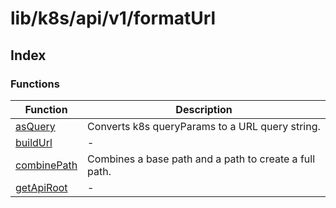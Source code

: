 # lib/k8s/api/v1/formatUrl

## Index

### Functions

| Function | Description |
| ------ | ------ |
| [asQuery](functions/asQuery.md) | Converts k8s queryParams to a URL query string. |
| [buildUrl](functions/buildUrl.md) | - |
| [combinePath](functions/combinePath.md) | Combines a base path and a path to create a full path. |
| [getApiRoot](functions/getApiRoot.md) | - |
